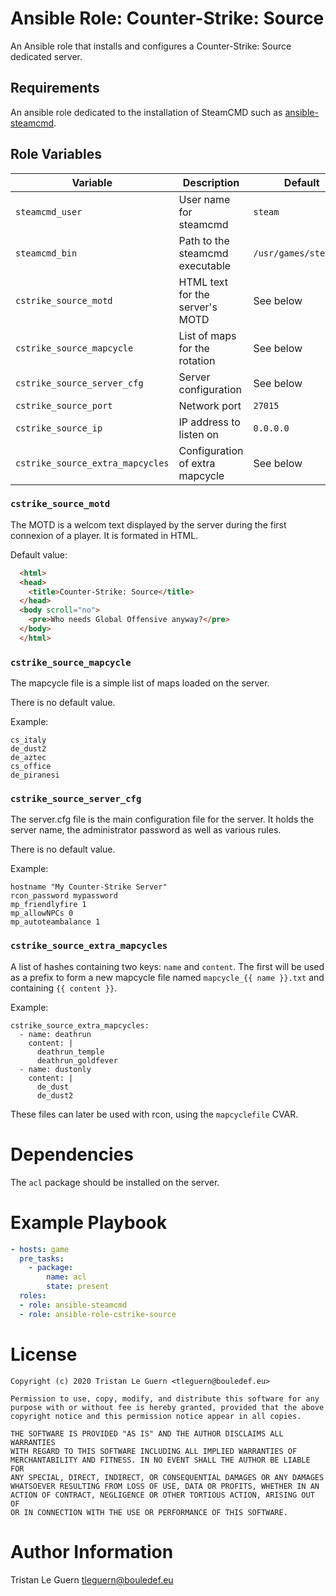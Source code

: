 # Ansible Role: Counter-Strike: Source

An Ansible role that installs and configures a Counter-Strike: Source dedicated server.

## Requirements

An ansible role dedicated to the installation of SteamCMD such as [ansible-steamcmd](https://github.com/Aversiste/ansible-steamcmd).

## Role Variables

| Variable | Description | Default |
|----------|-------------|---------|
| `steamcmd_user` | User name for steamcmd | `steam` |
| `steamcmd_bin` | Path to the steamcmd executable | `/usr/games/steamcmd` |
| `cstrike_source_motd` | HTML text for the server's MOTD | See below |
| `cstrike_source_mapcycle` | List of maps for the rotation | See below |
| `cstrike_source_server_cfg` | Server configuration | See below |
| `cstrike_source_port` | Network port | `27015` |
| `cstrike_source_ip` | IP address to listen on | `0.0.0.0` |
| `cstrike_source_extra_mapcycles` | Configuration of extra mapcycle | See below |

### `cstrike_source_motd`

The MOTD is a welcom text displayed by the server during the first connexion of a player.
It is formated in HTML.

Default value:

```html
  <html>
  <head>
    <title>Counter-Strike: Source</title>
  </head>
  <body scroll="no">
    <pre>Who needs Global Offensive anyway?</pre>
  </body>
  </html>
```

### `cstrike_source_mapcycle`

The mapcycle file is a simple list of maps loaded on the server.

There is no default value.

Example:

```
cs_italy
de_dust2
de_aztec
cs_office
de_piranesi
```

### `cstrike_source_server_cfg`

The server.cfg file is the main configuration file for the server.
It holds the server name, the administrator password as well as various rules.

There is no default value.

Example:

```
hostname "My Counter-Strike Server"
rcon_password mypassword
mp_friendlyfire 1
mp_allowNPCs 0
mp_autoteambalance 1
```

### `cstrike_source_extra_mapcycles`

A list of hashes containing two keys: `name` and `content`.
The first will be used as a prefix to form a new mapcycle file named `mapcycle_{{ name }}.txt` and containing `{{ content }}`.

Example:

```
cstrike_source_extra_mapcycles:
  - name: deathrun
    content: |
      deathrun_temple
      deathrun_goldfever
  - name: dustonly
    content: |
      de_dust
      de_dust2
```

These files can later be used with rcon, using the `mapcyclefile` CVAR.

# Dependencies

The `acl` package should be installed on the server.

# Example Playbook

```yaml
- hosts: game
  pre_tasks:
    - package:
        name: acl
        state: present
  roles:
  - role: ansible-steamcmd
  - role: ansible-role-cstrike-source
```

# License

```
Copyright (c) 2020 Tristan Le Guern <tleguern@bouledef.eu>

Permission to use, copy, modify, and distribute this software for any
purpose with or without fee is hereby granted, provided that the above
copyright notice and this permission notice appear in all copies.

THE SOFTWARE IS PROVIDED "AS IS" AND THE AUTHOR DISCLAIMS ALL WARRANTIES
WITH REGARD TO THIS SOFTWARE INCLUDING ALL IMPLIED WARRANTIES OF
MERCHANTABILITY AND FITNESS. IN NO EVENT SHALL THE AUTHOR BE LIABLE FOR
ANY SPECIAL, DIRECT, INDIRECT, OR CONSEQUENTIAL DAMAGES OR ANY DAMAGES
WHATSOEVER RESULTING FROM LOSS OF USE, DATA OR PROFITS, WHETHER IN AN
ACTION OF CONTRACT, NEGLIGENCE OR OTHER TORTIOUS ACTION, ARISING OUT OF
OR IN CONNECTION WITH THE USE OR PERFORMANCE OF THIS SOFTWARE.
```

# Author Information

Tristan Le Guern <tleguern@bouledef.eu>
